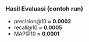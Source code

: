### Hasil Evaluasi (contoh run)
- precision@10 ≈ **0.0002**
- recall@10    ≈ **0.0005**
- MAP@10       ≈ **0.0001**
